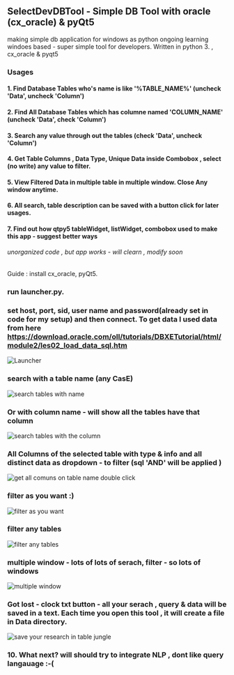 ## SelectDevDBTool - Simple DB Tool with oracle (cx_oracle) & pyQt5
making simple db application for windows as python ongoing learning 
windoes based - super simple tool for developers. Written in python 3. , cx_oracle & pyqt5
### Usages 
#### 1. Find Database Tables who's name is like '%TABLE_NAME%' (uncheck 'Data', uncheck 'Column')
#### 2. Find All Database Tables which has columne named 'COLUMN_NAME' (uncheck 'Data', check 'Column')
#### 3. Search any value through out the tables (check 'Data', uncheck 'Column')
#### 4. Get Table Columns , Data Type, Unique Data inside Combobox , select (no write) any value to filter.
#### 5. View Filtered Data in multiple table in multiple window. Close Any window anytime.
#### 6. All search, table description can be saved with a button click for later usages.
#### 7. Find out how qtpy5 tableWidget, listWidget, combobox used to make this app - suggest better ways 

###### unorganized code , but app works - will clearn , modify soon 

Guide :
install cx_oracle, pyQt5.
### run launcher.py. 

### set host, port, sid, user name and password(already set in code for my setup) and then connect. To get data I used data from here https://download.oracle.com/oll/tutorials/DBXETutorial/html/module2/les02_load_data_sql.htm

![Launcher](https://user-images.githubusercontent.com/16148918/59210376-18ab1d00-8bcb-11e9-8e73-ea3672a0e736.PNG)

### search with a table name (any CasE)

![search tables with name](https://user-images.githubusercontent.com/16148918/59210381-1943b380-8bcb-11e9-8a5e-ecd6e596928d.PNG)

### Or with column name - will show all the tables have that column

![search tables with the column](https://user-images.githubusercontent.com/16148918/59210382-1943b380-8bcb-11e9-8efa-4e55f184a95e.PNG)

### All Columns of the selected table with type & info and all distinct data as dropdown - to filter (sql 'AND' will be applied )

![get all comuns on table name double click](https://user-images.githubusercontent.com/16148918/59210375-18ab1d00-8bcb-11e9-9bde-35f22431c924.PNG)

### filter as you want :)

![filter as you want](https://user-images.githubusercontent.com/16148918/59210374-18128680-8bcb-11e9-8c1a-a4f63c86b687.PNG)

### filter any tables

![filter any tables](https://user-images.githubusercontent.com/16148918/59210383-19dc4a00-8bcb-11e9-91f2-3ccb5f9bd63e.PNG)

### multiple window - lots of lots of serach, filter - so lots of windows

![multiple window](https://user-images.githubusercontent.com/16148918/59210378-18ab1d00-8bcb-11e9-85f4-4f2c71bc072e.PNG)

### Got lost - clock txt button - all your serach , query & data will be saved in a text. Each time you open this tool , it will create a file in Data directory. 

![save your research in table jungle](https://user-images.githubusercontent.com/16148918/59210379-1943b380-8bcb-11e9-802f-63af255015b2.PNG)


### 10. What next? will should try to integrate NLP , dont like  query langauage :-( 

